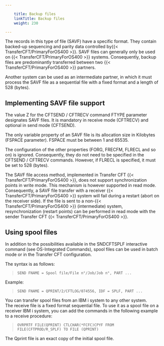 ```yaml
---

    title: Backup files 
    linkTitle: Backup files
    weight: 230

---
```

The records in this type of file (SAVF) have a specific format. They contain backed-up sequencing and parity data controlled by{{< TransferCFT/PrimaryForOS400  >}}. SAVF files can generally only be used on {{< TransferCFT/PrimaryForOS400  >}} systems. Consequently, backup files are predominantly transferred between two {{< TransferCFT/PrimaryForOS400  >}} partners.

Another system can be used as an intermediate partner, in which it must process the SAVF file as a sequential file with a fixed format and a length of 528 (bytes).

## Implementing SAVF file support

The value Z for the CFTSEND / CFTRECV command FTYPE parameter designates SAVF files. It is mandatory in receive mode (CFTRECV) and optional in send mode (CFTSEND).

The only variable property of an SAVF file is its allocation size in Kilobytes (FSPACE parameter). FSPACE must be between 1 and 65535.

The configuration of the other properties (FORG, FRECFM, FLRECL and so on) is ignored. Consequently, they do not need to be specified in the CFTSEND / CFTRECV commands. However, if FLRECL is specified, it must be set to 528 (bytes).

The SAVF file access method, implemented in Transfer CFT {{< TransferCFT/PrimaryForOS400  >}}, does not support synchronization points in write mode. This mechanism is however supported in read mode. Consequently, a SAVF file transfer with a receiver {{< TransferCFT/PrimaryForOS400  >}} system will fail during a restart (abort on the receiver side). If the file is sent to a non-{{< TransferCFT/PrimaryForOS400  >}} (intermediate) system, resynchronization (restart points) can be performed in read mode with the sender Transfer CFT {{< TransferCFT/PrimaryForOS400  >}}.

## Using spool files

In addition to the possibilities available in the SNDCFTSPLF interactive command (see OS-Integrated Commands), spool files can be used in batch mode or in the Transfer CFT configuration.

The syntax is as follows:

> `SEND FNAME = Spool file/File n°/Job/Job n°, PART ...`

Example:

> `SEND FNAME = QPRINT/2/CFTLOG/074556, IDF = SPLF, PART ...`

You can transfer spool files from an IBM i system to any other system.  
The receive file is a fixed format sequential file. To use it as a spool file on a receiver IBM i system, you can add the commands in the following example to a receive procedure:

> `OVRPRTF FILE(QPRINT) CTLCHAR(*FCFC)CPYF FROM FILE(CFTPROD/R_SPLF) TO FILE (QPRINT) `

The Qprint file is an exact copy of the initial spool file.

